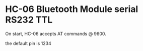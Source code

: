 # HC-06 Bluetooth Module serial RS232 TTL

On start, HC-06 accepts AT commands @ 9600.

the default pin is 1234
